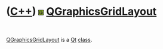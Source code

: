 



 

 

 

 

 

([C++](Cpp.md)) ![Qt](PicQt.png) [QGraphicsGridLayout](CppQGraphicsGridLayout.md)
===================================================================================

 

[QGraphicsGridLayout](CppQGraphicsGridLayout.md) is a [Qt](CppQt.md)
[class](CppClass.md).

 

 

 

 

 





 



